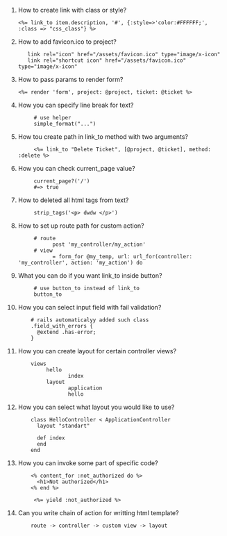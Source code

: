 1. How to create link with class or style?
      
       <%= link_to item.description, '#', {:style=>'color:#FFFFFF;', :class => "css_class"} %>
2. How to add favicon.ico to project?
      
          link rel="icon" href="/assets/favicon.ico" type="image/x-icon"
          link rel="shortcut icon" href="/assets/favicon.ico" type="image/x-icon"
3. How to pass params to render form?
      
       <%= render 'form', project: @project, ticket: @ticket %>
4. How you can specify line break for text?
            
            # use helper 
            simple_format("...")
5. How tou create path in link_to method with two arguments?
            
            <%= link_to "Delete Ticket", [@project, @ticket], method: :delete %>
6. How you can check current_page value?
            
            current_page?('/')
            #=> true
7. How to deleted all html tags from text?
      
            strip_tags('<p> dwdw </p>')

8. How to set up route path for custom action?
            
            # route
                  post 'my_controller/my_action'
            # view
                  = form_for @my_temp, url: url_for(controller: 'my_controller', action: 'my_action') do
9. What you can do if you want link_to inside button?
            
            # use button_to instead of link_to
            button_to
10. How you can select input field with fail validation?
      
            # rails automaticalyy added such class
            .field_with_errors {
              @extend .has-error;
            }
11. How you can create layout for certain controller views?
      
            views 
                 hello
                        index
                 layout
                        application
                        hello
12. How you can select what layout you would like to use?
            
            class HelloController < ApplicationController
              layout "standart"

              def index
              end
            end
13. How you can invoke some part of specific code?
            
            <% content_for :not_authorized do %>
              <h1>Not authorized</h1>
            <% end %>
            
             <%= yield :not_authorized %>

14. Can you write chain of action for writting html template?
            
            route -> controller -> custom view -> layout
